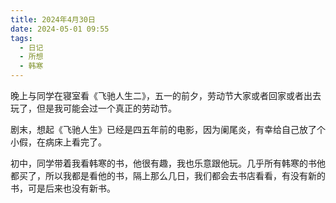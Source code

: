 ```yaml
---
title: 2024年4月30日
date: 2024-05-01 09:55
tags:
  - 日记
  - 所想
  - 韩寒
---
```

晚上与同学在寝室看《飞驰人生二》，五一的前夕，劳动节大家或者回家或者出去玩了，但是我可能会过一个真正的劳动节。

剧末，想起《飞驰人生》已经是四五年前的电影，因为阑尾炎，有幸给自己放了个小假，在病床上看完了。

初中，同学带着我看韩寒的书，他很有趣，我也乐意跟他玩。几乎所有韩寒的书他都买了，所以我都是看他的书，隔上那么几日，我们都会去书店看看，有没有新的书，可是后来也没有新书。



